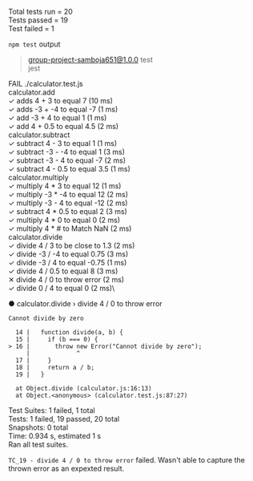 Total tests run = 20\
Tests passed = 19\
Test failed = 1

`npm test` output
>
> group-project-samboja651@1.0.0 test\
> jest

 FAIL  ./calculator.test.js\
  calculator.add\
    ✓ adds 4 + 3 to equal 7 (10 ms)\
    ✓ adds -3 + -4 to equal -7 (1 ms)\
    ✓ add -3 + 4 to equal 1 (1 ms)\
    ✓ add 4 + 0.5 to equal 4.5 (2 ms)\
  calculator.subtract\
    ✓ subtract 4 - 3 to equal 1 (1 ms)\
    ✓ subtract -3 - -4 to equal 1 (3 ms)\
    ✓ subtract -3 - 4 to equal -7 (2 ms)\
    ✓ subtract 4 - 0.5 to equal 3.5 (1 ms)\
  calculator.multiply\
    ✓ multiply 4 * 3 to equal 12 (1 ms)\
    ✓ multiply -3 * -4 to equal 12 (2 ms)\
    ✓ multiply -3 - 4 to equal -12 (2 ms)\
    ✓ subtract 4 * 0.5 to equal 2 (3 ms)\
    ✓ multiply 4 * 0 to equal 0 (2 ms)\
    ✓ multiply 4 * # to Match NaN (2 ms)\
  calculator.divide\
    ✓ divide 4 / 3 to be close to 1.3 (2 ms)\
    ✓ divide -3 / -4 to equal 0.75 (3 ms)\
    ✓ divide -3 / 4 to equal -0.75 (1 ms)\
    ✓ divide 4 / 0.5 to equal 8 (3 ms)\
    ✕ divide 4 / 0 to throw error (2 ms)\
    ✓ divide 0 / 4 to equal 0 (2 ms)\

  ● calculator.divide › divide 4 / 0 to throw error

    Cannot divide by zero

      14 |   function divide(a, b) {
      15 |     if (b === 0) {
    > 16 |       throw new Error("Cannot divide by zero");
         |             ^
      17 |     }
      18 |     return a / b;
      19 |   }

      at Object.divide (calculator.js:16:13)
      at Object.<anonymous> (calculator.test.js:87:27)

Test Suites: 1 failed, 1 total\
Tests:       1 failed, 19 passed, 20 total\
Snapshots:   0 total\
Time:        0.934 s, estimated 1 s\
Ran all test suites.

`TC_19 - divide 4 / 0 to throw error` failed. Wasn't able to capture the thrown error as an expexted result.
